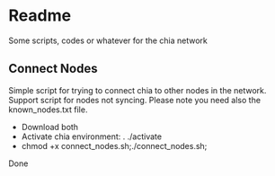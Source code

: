 # Readme

Some scripts, codes or whatever for the chia network

## Connect Nodes

Simple script for trying to connect chia to other nodes in the network. Support script for nodes not syncing. Please note you need also the known_nodes.txt file.
* Download both
* Activate chia environment: . ./activate
* chmod +x connect\_nodes.sh;./connect\_nodes.sh;

Done
